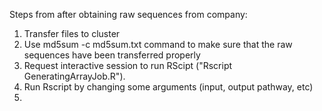 Steps from after obtaining raw sequences from company: 

1. Transfer files to cluster
2. Use md5sum -c md5sum.txt command to make sure that the raw sequences have been transferred properly
3. Request interactive session to run RScipt ("Rscript GeneratingArrayJob.R").
4. Run Rscript by changing some arguments (input, output pathway, etc)
5. 
